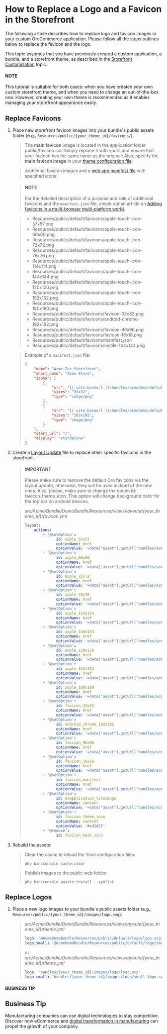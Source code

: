 <a id="dev-doc-frontend-storefront-customization-replace-logo-and-favicon"></a>

# How to Replace a Logo and a Favicon in the Storefront

The following article describes how to replace logo and favicon images in your custom OroCommerce application. Please follow all the steps outlines below to replace the favicon and the logo.

This topic assumes that you have previously created a custom application, a bundle, and a storefront theme, as described in the [Storefront Customization](index.md#storefront-customization-guide) topic.

#### NOTE
This tutorial is suitable for both cases: when you have created your own custom storefront theme, and when you need to change an out-of-the-box one. However, creating your own theme is recommended as it enables managing your storefront appearance easily.

## Replace Favicons

1. Place new storefront favicon images into your bundle\`s public assets folder (e.g., `Resources/public/{your_theme_id}/favicons/`):
   > The **main favicon** image is located in the application folder public/favicon.ico. Simply replace it with yours and ensure that your favicon has the same name as the original:
   > Also, specify the **main favicon image** in your [theme configuration file](../theming.md#dev-doc-frontend-layouts-theming-definition):

   > Additional favicon images and a <a href="https://developers.google.com/web/fundamentals/web-app-manifest/" target="_blank">web app manifest file</a> with specified icons:

   > #### NOTE
   > For the detailed description of a purpose and role of additional favicons and the `manifest.json` file, check out an article on <a href="https://mobiforge.com/design-development/adding-favicons-in-a-multi-browser-multi-platform-world" target="_blank">Adding favicons in a multi-browser multi-platform world</a>.

   > - Resources/public/default/favicons/apple-touch-icon-57x57.png
   > - Resources/public/default/favicons/apple-touch-icon-60x60.png
   > - Resources/public/default/favicons/apple-touch-icon-72x72.png
   > - Resources/public/default/favicons/apple-touch-icon-76x76.png
   > - Resources/public/default/favicons/apple-touch-icon-114x114.png
   > - Resources/public/default/favicons/apple-touch-icon-144x144.png
   > - Resources/public/default/favicons/apple-touch-icon-120x120.png
   > - Resources/public/default/favicons/apple-touch-icon-152x152.png
   > - Resources/public/default/favicons/apple-touch-icon-180x180.png
   > - Resources/public/default/favicons/favicon-32x32.png
   > - Resources/public/default/favicons/android-chrome-192x192.png
   > - Resources/public/default/favicons/favicon-96x96.png
   > - Resources/public/default/favicons/favicon-16x16.png
   > - Resources/public/default/favicons/manifest.json
   > - Resources/public/default/favicons/mstile-144x144.png

   > Example of a `manifest.json` file:
   > ```json
   > {
   >     "name": "Acme Inc Storefront",
   >     "short_name": "Acme Store",
   >     "icons": [
   >         {
   >             "src": "{{ site.baseurl }}/bundles/acmedemo/default/favicons/favicon-32x32.png",
   >             "sizes": "32x32",
   >             "type": "image/png"
   >         },
   >         {
   >             "src": "{{ site.baseurl }}/bundles/acmedemo/default/favicons/android-chrome-192x192.png",
   >             "sizes": "192x192",
   >             "type": "image/png"
   >         }
   >     ],
   >     "start_url": "/",
   >     "display": "standalone"
   > }
   > ```
2. Create a [Layout Update](../layouts/index.md#dev-doc-frontend-layouts-layout-updates) file to replace other specific favicons in the storefront.
   > #### IMPORTANT
   > Please make sure to remove the default Oro favicons via the layout update, otherwise, they will be used instead of the new ones. Also, please, make sure to change the option id: favicon_theme_icon. This option will change background color for the top bar on android devices.

   > *src/Acme/Bundle/DemoBundle/Resources/views/layouts/{your_theme_id}/favicon.yml*
   > ```yaml
   > layout:
   >     actions:
   >         - '@setOption':
   >               id: apple_57x57
   >               optionName: href
   >               optionValue: '=data["asset"].getUrl("bundles/acmedemo/default/favicons/apple-touch-icon-57x57.png")'
   >         - '@setOption':
   >               id: apple_60x60
   >               optionName: href
   >               optionValue: '=data["asset"].getUrl("bundles/acmedemo/default/favicons/apple-touch-icon-60x60.png")'
   >         - '@setOption':
   >               id: apple_72x72
   >               optionName: href
   >               optionValue: '=data["asset"].getUrl("bundles/acmedemo/default/favicons/apple-touch-icon-72x72.png")'
   >         - '@setOption':
   >               id: apple_76x76
   >               optionName: href
   >               optionValue: '=data["asset"].getUrl("bundles/acmedemo/default/favicons/apple-touch-icon-76x76.png")'
   >         - '@setOption':
   >               id: apple_114x114
   >               optionName: href
   >               optionValue: '=data["asset"].getUrl("bundles/acmedemo/default/favicons/apple-touch-icon-114x114.png")'
   >         - '@setOption':
   >               id: apple_144x144
   >               optionName: href
   >               optionValue: '=data["asset"].getUrl("bundles/acmedemo/default/favicons/apple-touch-icon-144x144.png")'
   >         - '@setOption':
   >               id: apple_120x120
   >               optionName: href
   >               optionValue: '=data["asset"].getUrl("bundles/acmedemo/default/favicons/apple-touch-icon-120x120.png")'
   >         - '@setOption':
   >               id: apple_152x152
   >               optionName: href
   >               optionValue: '=data["asset"].getUrl("bundles/acmedemo/default/favicons/apple-touch-icon-152x152.png")'
   >         - '@setOption':
   >               id: apple_180x180
   >               optionName: href
   >               optionValue: '=data["asset"].getUrl("bundles/acmedemo/default/favicons/apple-touch-icon-180x180.png")'
   >         - '@setOption':
   >               id: favicon_32x32
   >               optionName: href
   >               optionValue: '=data["asset"].getUrl("bundles/acmedemo/default/favicons/favicon-32x32.png")'
   >         - '@setOption':
   >               id: android_chrome_192x192
   >               optionName: href
   >               optionValue: '=data["asset"].getUrl("bundles/acmedemo/default/favicons/android-chrome-192x192.png")'
   >         - '@setOption':
   >               id: favicon_96x96
   >               optionName: href
   >               optionValue: '=data["asset"].getUrl("bundles/acmedemo/default/favicons/favicon-96x96.png")'
   >         - '@setOption':
   >               id: favicon_16x16
   >               optionName: href
   >               optionValue: '=data["asset"].getUrl("bundles/acmedemo/default/favicons/favicon-16x16.png")'
   >         - '@setOption':
   >               id: favicon_manifest
   >               optionName: href
   >               optionValue: '=data["asset"].getUrl("bundles/acmedemo/default/favicons/manifest.json")'
   >         - '@setOption':
   >               id: msapplication_tileimage
   >               optionName: content
   >               optionValue: '=data["asset"].getUrl("bundles/acmedemo/default/favicons/mstile-144x144.png")'
   >         - '@setOption':
   >               id: favicon_theme_icon
   >               optionName: content
   >               optionValue: '#ed2d27'
   >         - '@remove':
   >               id: favicon_mask_icon
   > ```
3. Rebuild the assets:
   > Clear the cache to reload the Yaml configuration files:
   > ```none
   > php bin/console cache:clear
   > ```

   > Publish images to the public web folder:
   > ```none
   > php bin/console assets:install --symlink
   > ```

## Replace Logos

1. Place a new logo images to your bundle\`s public assets folder (e.g., `Resources/public/{your_theme_id}/images/logo.svg`).
   > *src/Acme/Bundle/DemoBundle/Resources/views/layouts/{your_theme_id}/theme.yml*
   > ```yaml
   > logo: '@AcmeDemoBundle/Resources/public/default/logo/logo.svg'
   > logo_small: '@AcmeDemoBundle/Resources/public/default/logo/small_logo.svg'
   > ```

   > or
   > *src/Acme/Bundle/DemoBundle/Resources/views/layouts/{your_theme_id}/theme.yml*
   > ```yaml
   > logo: 'bundles/{your_theme_id}/images/logo/logo.svg'
   > logo_small: 'bundles/{your_theme_id}/images/logo/small_logo.svg'
   > ```

#### BUSINESS TIP
## Business Tip

Manufacturing companies can use digital technologies to stay competitive. Discover how eCommerce and <a href="https://oroinc.com/b2b-ecommerce/blog/digital-transformation-in-manufacturing/" target="_blank">digital transformation in manufacturing</a> can propel the growth of your company.

<!-- Frontend -->

